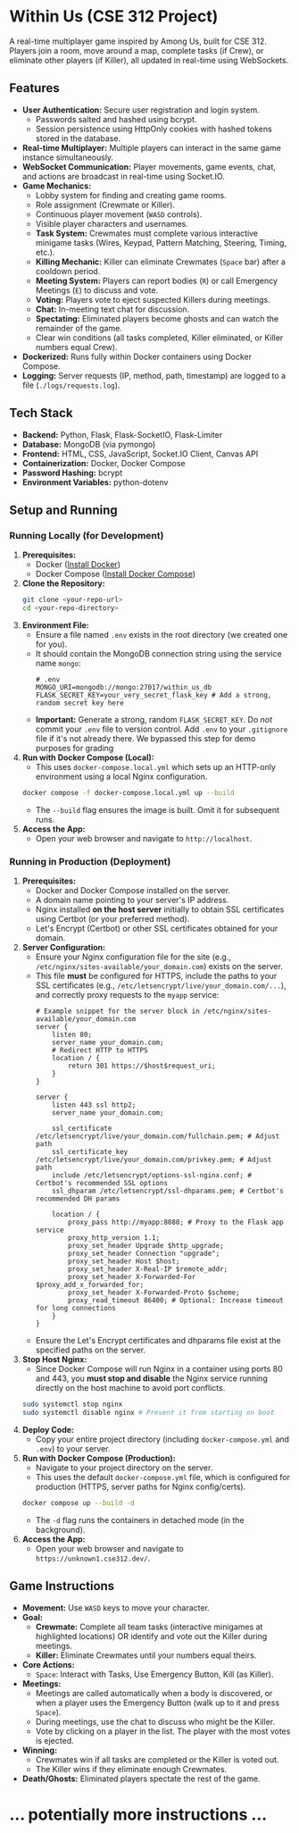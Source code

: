 # Within Us (CSE 312 Project)

A real-time multiplayer game inspired by Among Us, built for CSE 312. Players join a room, move around a map, complete tasks (if Crew), or eliminate other players (if Killer), all updated in real-time using WebSockets.

## Features

*   **User Authentication:** Secure user registration and login system.
    *   Passwords salted and hashed using bcrypt.
    *   Session persistence using HttpOnly cookies with hashed tokens stored in the database.
*   **Real-time Multiplayer:** Multiple players can interact in the same game instance simultaneously.
*   **WebSocket Communication:** Player movements, game events, chat, and actions are broadcast in real-time using Socket.IO.
*   **Game Mechanics:**
    *   Lobby system for finding and creating game rooms.
    *   Role assignment (Crewmate or Killer).
    *   Continuous player movement (`WASD` controls).
    *   Visible player characters and usernames.
    *   **Task System:** Crewmates must complete various interactive minigame tasks (Wires, Keypad, Pattern Matching, Steering, Timing, etc.).
    *   **Killing Mechanic:** Killer can eliminate Crewmates (`Space` bar) after a cooldown period.
    *   **Meeting System:** Players can report bodies (`R`) or call Emergency Meetings (`E`) to discuss and vote.
    *   **Voting:** Players vote to eject suspected Killers during meetings.
    *   **Chat:** In-meeting text chat for discussion.
    *   **Spectating:** Eliminated players become ghosts and can watch the remainder of the game.
    *   Clear win conditions (all tasks completed, Killer eliminated, or Killer numbers equal Crew).
*   **Dockerized:** Runs fully within Docker containers using Docker Compose.
*   **Logging:** Server requests (IP, method, path, timestamp) are logged to a file (`./logs/requests.log`).

## Tech Stack

*   **Backend:** Python, Flask, Flask-SocketIO, Flask-Limiter
*   **Database:** MongoDB (via pymongo)
*   **Frontend:** HTML, CSS, JavaScript, Socket.IO Client, Canvas API
*   **Containerization:** Docker, Docker Compose
*   **Password Hashing:** bcrypt
*   **Environment Variables:** python-dotenv

## Setup and Running

### Running Locally (for Development)

1.  **Prerequisites:**
    *   Docker ([Install Docker](https://docs.docker.com/get-docker/))
    *   Docker Compose ([Install Docker Compose](https://docs.docker.com/compose/install/))
2.  **Clone the Repository:**
    ```bash
    git clone <your-repo-url>
    cd <your-repo-directory>
    ```
3.  **Environment File:**
    *   Ensure a file named `.env` exists in the root directory (we created one for you).
    *   It should contain the MongoDB connection string using the service name `mongo`:
        ```dotenv
        # .env
        MONGO_URI=mongodb://mongo:27017/within_us_db
        FLASK_SECRET_KEY=your_very_secret_flask_key # Add a strong, random secret key here
        ```
    *   **Important:** Generate a strong, random `FLASK_SECRET_KEY`. Do *not* commit your `.env` file to version control. Add `.env` to your `.gitignore` file if it's not already there. We bypassed this step for demo purposes for grading
4.  **Run with Docker Compose (Local):**
    *   This uses `docker-compose.local.yml` which sets up an HTTP-only environment using a local Nginx configuration.
    ```bash
    docker compose -f docker-compose.local.yml up --build
    ```
    *   The `--build` flag ensures the image is built. Omit it for subsequent runs.
5.  **Access the App:**
    *   Open your web browser and navigate to `http://localhost`.

### Running in Production (Deployment)

1.  **Prerequisites:**
    *   Docker and Docker Compose installed on the server.
    *   A domain name pointing to your server's IP address.
    *   Nginx installed **on the host server** initially to obtain SSL certificates using Certbot (or your preferred method).
    *   Let's Encrypt (Certbot) or other SSL certificates obtained for your domain.
2.  **Server Configuration:**
    *   Ensure your Nginx configuration file for the site (e.g., `/etc/nginx/sites-available/your_domain.com`) exists on the server.
    *   This file **must** be configured for HTTPS, include the paths to your SSL certificates (e.g., `/etc/letsencrypt/live/your_domain.com/...`), and correctly proxy requests to the `myapp` service:
        ```nginx
        # Example snippet for the server block in /etc/nginx/sites-available/your_domain.com
        server {
            listen 80;
            server_name your_domain.com;
            # Redirect HTTP to HTTPS
            location / { 
                return 301 https://$host$request_uri;
            }
        }

        server {
            listen 443 ssl http2;
            server_name your_domain.com;

            ssl_certificate /etc/letsencrypt/live/your_domain.com/fullchain.pem; # Adjust path
            ssl_certificate_key /etc/letsencrypt/live/your_domain.com/privkey.pem; # Adjust path
            include /etc/letsencrypt/options-ssl-nginx.conf; # Certbot's recommended SSL options
            ssl_dhparam /etc/letsencrypt/ssl-dhparams.pem; # Certbot's recommended DH params

            location / {
                proxy_pass http://myapp:8080; # Proxy to the Flask app service
                proxy_http_version 1.1;
                proxy_set_header Upgrade $http_upgrade;
                proxy_set_header Connection "upgrade";
                proxy_set_header Host $host;
                proxy_set_header X-Real-IP $remote_addr;
                proxy_set_header X-Forwarded-For $proxy_add_x_forwarded_for;
                proxy_set_header X-Forwarded-Proto $scheme;
                proxy_read_timeout 86400; # Optional: Increase timeout for long connections
            }
        }
        ```
    *   Ensure the Let's Encrypt certificates and dhparams file exist at the specified paths on the server.
3.  **Stop Host Nginx:**
    *   Since Docker Compose will run Nginx in a container using ports 80 and 443, you **must stop and disable** the Nginx service running directly on the host machine to avoid port conflicts.
    ```bash
    sudo systemctl stop nginx
    sudo systemctl disable nginx # Prevent it from starting on boot
    ```
4.  **Deploy Code:**
    *   Copy your entire project directory (including `docker-compose.yml` and `.env`) to your server.
5.  **Run with Docker Compose (Production):**
    *   Navigate to your project directory on the server.
    *   This uses the default `docker-compose.yml` file, which is configured for production (HTTPS, server paths for Nginx config/certs).
    ```bash
    docker compose up --build -d
    ```
    *   The `-d` flag runs the containers in detached mode (in the background).
6.  **Access the App:**
    *   Open your web browser and navigate to `https://unknown1.cse312.dev/`.

## Game Instructions

*   **Movement:** Use `WASD` keys to move your character.
*   **Goal:**
    *   **Crewmate:** Complete all team tasks (interactive minigames at highlighted locations) OR identify and vote out the Killer during meetings.
    *   **Killer:** Eliminate Crewmates until your numbers equal theirs.
*   **Core Actions:**
    *   `Space`: Interact with Tasks, Use Emergency Button, Kill (as Killer).
*   **Meetings:**
    *   Meetings are called automatically when a body is discovered, or when a player uses the Emergency Button (walk up to it and press `Space`).
    *   During meetings, use the chat to discuss who might be the Killer.
    *   Vote by clicking on a player in the list. The player with the most votes is ejected.
*   **Winning:**
    *   Crewmates win if all tasks are completed or the Killer is voted out.
    *   The Killer wins if they eliminate enough Crewmates.
*   **Death/Ghosts:** Eliminated players spectate the rest of the game.

# ... potentially more instructions ...